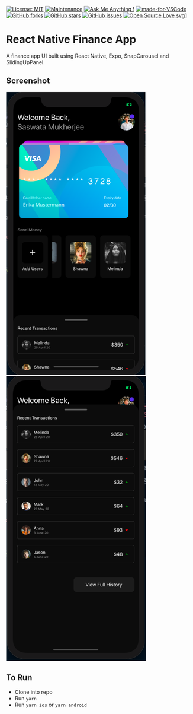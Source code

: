 [![License: MIT](https://img.shields.io/badge/License-MIT-yellow.svg)](https://opensource.org/licenses/MIT)
[![Maintenance](https://img.shields.io/badge/Maintained%3F-yes-green.svg)](https://GitHub.com/Naereen/StrapDown.js/graphs/commit-activity)
[![Ask Me Anything !](https://img.shields.io/badge/Ask%20me-anything-1abc9c.svg)](https://GitHub.com/Naereen/ama)
[![made-for-VSCode](https://img.shields.io/badge/Made%20for-VSCode-1f425f.svg)](https://code.visualstudio.com/)
[![GitHub forks](https://img.shields.io/github/forks/saswatamcode/rn_finance?style=social)](https://GitHub.com/saswatamcode/rn_finance/network/)
[![GitHub stars](https://img.shields.io/github/stars/saswatamcode/rn_finance?style=social)](https://GitHub.com/saswatamcode/rn_finance/stargazers/)
[![GitHub issues](https://img.shields.io/github/issues/saswatamcode/rn_finance.svg)](https://GitHub.com/saswatamcode/rn_finance/issues/)
[![Open Source Love svg1](https://badges.frapsoft.com/os/v1/open-source.svg?v=103)](https://github.com/ellerbrock/open-source-badges/)

# React Native Finance App
A finance app UI built using React Native, Expo, SnapCarousel and SlidingUpPanel.

## Screenshot
![MainScreen!](screenshots/Screenshot-1.png)
![Panel!](screenshots/Screenshot-2.png)

## To Run
- Clone into repo
- Run `yarn`
- Run `yarn ios` or `yarn android`